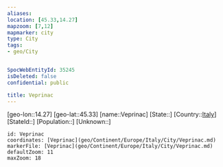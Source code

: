 ```yaml
---
aliases: 
location: [45.33,14.27]
mapzoom: [7,12] 
mapmarker: city 
type: City
tags:
- geo/City


SpocWebEntityId: 35245
isDeleted: false
confidential: public

title: Veprinac
---
```

[geo-lon::14.27]
[geo-lat::45.33]
[name::Veprinac]
[State::]
[Country::[Italy](geo/Continent/Europe/Italy.md)]
[StateId::]
[Population::]
[Unknown::]


```leaflet
id: Veprinac
coordinates: [Veprinac](geo/Continent/Europe/Italy/City/Veprinac.md)
markerFile: [Veprinac](geo/Continent/Europe/Italy/City/Veprinac.md)
defaultZoom: 11 
maxZoom: 18
```


